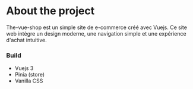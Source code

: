 # About the project

The-vue-shop est un simple site de e-commerce créé avec Vuejs. Ce site web intègre un design moderne, une navigation simple et une expérience d'achat intuitive.

### Build

- Vuejs 3
- Pinia (store)
- Vanilla CSS
